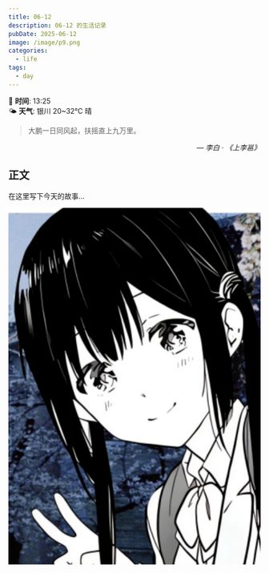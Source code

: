 ```yaml
---
title: 06-12
description: 06-12 的生活记录
pubDate: 2025-06-12
image: /image/p9.png
categories:
  - life
tags:
  - day
---
```

📅 **时间**: 13:25  
🌤️ **天气**: 银川 20~32℃ 晴

> 大鹏一日同风起，扶摇直上九万里。

<cite style="text-align: right; display: block;">— 李白 · 《上李邕》</cite>

## 正文

在这里写下今天的故事...

![](assets/2025-06-12.assets/file-20250610185351156.png)